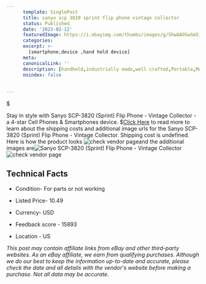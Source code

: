 ```yaml
---
      template: SinglePost
      title: sanyo scp 3820 sprint flip phone vintage collector
      status: Published
      date: '2023-02-12'
      featuredImage: https://i.ebayimg.com/thumbs/images/g/5hwAAOSwSm5i6qbG/s-l225.jpg
      categories: 
      excerpt: >-
        [smartphone,device ,hand held device]
      meta:
      canonicalLink: ''
      description: [handheld,industrially made,well crafted,Portable,Mobile,Compact,Convenient,Lightweight,Maneuverable,Man-portable,Miniature,Carriable,Hand-held,Light,Holdable,Transportable,Mobile device,Pocket-sized,On-the-go,Wireless,Cordless,Compact size,Convenient size, smartphone,device ,hand held device]
      noindex: false
      
        
---
```

$

Stay in style with Sanyo SCP-3820 (Sprint) Flip Phone - Vintage Collector - a 4-star Cell Phones & Smartphones device.
$[Click Here](https://www.ebay.com/itm/144668278766?hash=item21aee6bfee%3Ag%3A5hwAAOSwSm5i6qbG&mkevt=1&mkcid=1&mkrid=711-53200-19255-0&campid=%253CePNCampaignId%253E&customid=%253CreferenceId%253E&toolid=10049) to read more to learn about the shipping costs and additional image urls for the Sanyo SCP-3820 (Sprint) Flip Phone - Vintage Collector. Shipping cost is undefined. Here is how the product looks ![check vendor page](https://i.ebayimg.com/thumbs/images/g/5hwAAOSwSm5i6qbG/s-l225.jpg)and the additional images are![Sanyo SCP-3820 (Sprint) Flip Phone - Vintage Collector](https://i.ebayimg.com/images/g/5hwAAOSwSm5i6qbG/s-l1600.jpg)![check vendor page](https://origin-galleryplus.ebayimg.com/ws/web/144668278766_2_0_1/225x225.jpg,https://origin-galleryplus.ebayimg.com/ws/web/144668278766_3_0_1/225x225.jpg,https://origin-galleryplus.ebayimg.com/ws/web/144668278766_4_0_1/225x225.jpg,https://origin-galleryplus.ebayimg.com/ws/web/144668278766_5_0_1/225x225.jpg,https://origin-galleryplus.ebayimg.com/ws/web/144668278766_6_0_1/225x225.jpg)



 ## Technical Facts 



     
      

 - Condition- For parts or not working 


      

 - Listed Price- 10.49 


      

 - Currency- USD 


      

 - Feedback score - 15893 


      

 - Location - US 


      
      

 *_This post may contain affiliate links from eBay and other third-party websites. As an eBay affiliate, we earn from qualifying purchases. Although we do our best to keep the information up-to-date and accurate, please check the date and all details with the vendor's website before making a purchase. Not all data may be accurate._*






